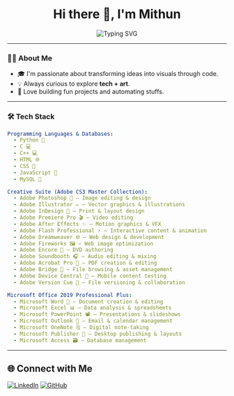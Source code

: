 <!---
Mithun0017/Mithun0017 is a ✨ special ✨ repository because its `README.md` (this file) appears on your GitHub profile.
You can click the Preview link to take a look at your changes.
--->
<h1 align="center">Hi there 👋, I'm Mithun</h1>

<p align="center">
  <img src="https://readme-typing-svg.herokuapp.com?font=Fira+Code&size=24&pause=1000&color=36BCF7&center=true&vCenter=true&width=435&lines=Welcome+to+my+GitHub!;" alt="Typing SVG" />
</p>

---

### 👨‍💻 About Me

- 🎓 I'm passionate about transforming ideas into visuals through code.
- 💡 Always curious to explore **tech + art**.
- 🚀 Love building fun projects and automating stuffs.


---

### 🛠️ Tech Stack

```yaml
Programming Languages & Databases:
  - Python 🐍
  - C 💻
  - C++ 💻
  - HTML 🌐
  - CSS 🎨
  - JavaScript 🧠
  - MySQL 🐬

Creative Suite (Adobe CS3 Master Collection):
  - Adobe Photoshop 🎨 – Image editing & design
  - Adobe Illustrator ✏️ – Vector graphics & illustrations
  - Adobe InDesign 📘 – Print & layout design
  - Adobe Premiere Pro 🎬 – Video editing
  - Adobe After Effects ✨ – Motion graphics & VFX
  - Adobe Flash Professional ⚡ – Interactive content & animation
  - Adobe Dreamweaver 🌐 – Web design & development
  - Adobe Fireworks 🖼️ – Web image optimization
  - Adobe Encore 📀 – DVD authoring
  - Adobe Soundbooth 🎧 – Audio editing & mixing
  - Adobe Acrobat Pro 📄 – PDF creation & editing
  - Adobe Bridge 📂 – File browsing & asset management
  - Adobe Device Central 📱 – Mobile content testing
  - Adobe Version Cue 🔁 – File versioning & collaboration

Microsoft Office 2019 Professional Plus:
  - Microsoft Word 📄 – Document creation & editing
  - Microsoft Excel 📊 – Data analysis & spreadsheets
  - Microsoft PowerPoint 📽️ – Presentations & slideshows
  - Microsoft Outlook 📧 – Email & calendar management
  - Microsoft OneNote 🗒️ – Digital note-taking
  - Microsoft Publisher 📰 – Desktop publishing & layouts
  - Microsoft Access 🗃️ – Database management

```
---

## 🌐 Connect with Me

[![LinkedIn](https://img.shields.io/badge/LinkedIn-black?style=for-the-badge&logo=linkedin&logoColor=white)](https://www.linkedin.com/in/mithun0017)
[![GitHub](https://img.shields.io/badge/GitHub-black?style=for-the-badge&logo=github&logoColor=white)](https://github.com/Mithun0017)
